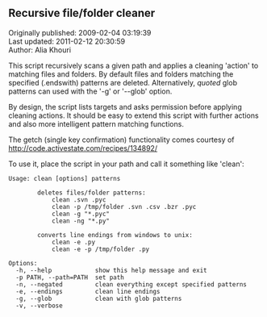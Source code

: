 ## Recursive file/folder cleaner  
Originally published: 2009-02-04 03:19:39  
Last updated: 2011-02-12 20:30:59  
Author: Alia Khouri  
  
This script recursively scans a given path and applies a cleaning 'action' 
to matching files and folders. By default files and folders matching the 
specified (.endswith) patterns are deleted. Alternatively, _quoted_ glob
patterns can used with the '-g' or '--glob' option.

By design, the script lists targets and asks permission before applying 
cleaning actions. It should be easy to extend this script with further 
actions and also more intelligent pattern matching functions.

The getch (single key confirmation) functionality comes courtesy of 
http://code.activestate.com/recipes/134892/

To use it, place the script in your path and call it something like 'clean':

    Usage: clean [options] patterns
        
            deletes files/folder patterns:
                clean .svn .pyc
                clean -p /tmp/folder .svn .csv .bzr .pyc
                clean -g "*.pyc"
                clean -ng "*.py"
    
            converts line endings from windows to unix:
                clean -e .py
                clean -e -p /tmp/folder .py

    Options:
      -h, --help            show this help message and exit
      -p PATH, --path=PATH  set path
      -n, --negated         clean everything except specified patterns
      -e, --endings         clean line endings
      -g, --glob            clean with glob patterns
      -v, --verbose         

